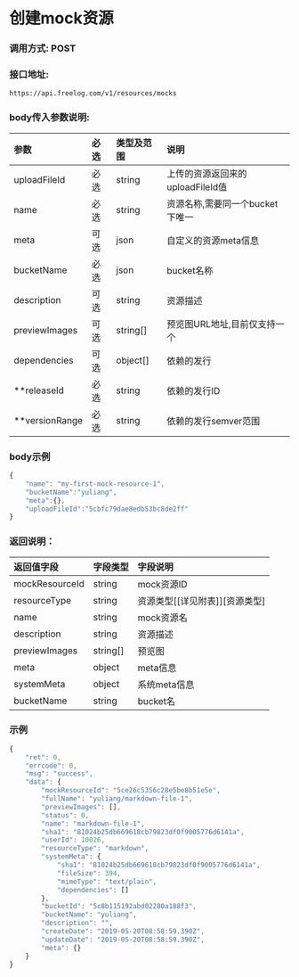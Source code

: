 # 创建mock资源

### 调用方式: POST

### 接口地址:

```
https://api.freelog.com/v1/resources/mocks
```

### body传入参数说明:

| 参数 | 必选 | 类型及范围 | 说明 |
| :--- | :--- | :--- | :--- |
|uploadFileId|必选|string|上传的资源返回来的uploadFileId值|
|name|必选|string|资源名称,需要同一个bucket下唯一 |
|meta|可选|json|自定义的资源meta信息|
|bucketName|必选|json|bucket名称|
|description|可选|string|资源描述|
|previewImages | 可选| string[] | 预览图URL地址,目前仅支持一个 |
|dependencies | 可选| object[] | 依赖的发行 |
|**releaseId | 必选| string | 依赖的发行ID |
|**versionRange | 必选| string | 依赖的发行semver范围 |

### body示例

```js
{
	"name": "my-first-mock-resource-1",
    "bucketName":"yuliang",
    "meta":{},
    "uploadFileId":"5cbfc79dae8edb53bc8de2ff"
}
```


### 返回说明：

| 返回值字段 | 字段类型 | 字段说明 |
| :--- | :--- | :--- |
| mockResourceId | string | mock资源ID|
| resourceType | string | 资源类型[[详见附表]][资源类型] |
| name | string | mock资源名 |
| description|string|资源描述|
| previewImages | string[] | 预览图 |
| meta | object | meta信息 |
| systemMeta | object | 系统meta信息 |
| bucketName | string | bucket名 |

### 示例

```js
{
    "ret": 0,
    "errcode": 0,
    "msg": "success",
    "data": {
        "mockResourceId": "5ce26c5356c28e5be8b51e5e",
        "fullName": "yuliang/markdown-file-1",
        "previewImages": [],
        "status": 0,
        "name": "markdown-file-1",
        "sha1": "81024b25db669618cb79823df0f9005776d6141a",
        "userId": 10026,
        "resourceType": "markdown",
        "systemMeta": {
            "sha1": "81024b25db669618cb79823df0f9005776d6141a",
            "fileSize": 394,
            "mimeType": "text/plain",
            "dependencies": []
        },
        "bucketId": "5c8b115192abd02280a188f3",
        "bucketName": "yuliang",
        "description": "",
        "createDate": "2019-05-20T08:58:59.390Z",
        "updateDate": "2019-05-20T08:58:59.390Z",
        "meta": {}
    }
}
```